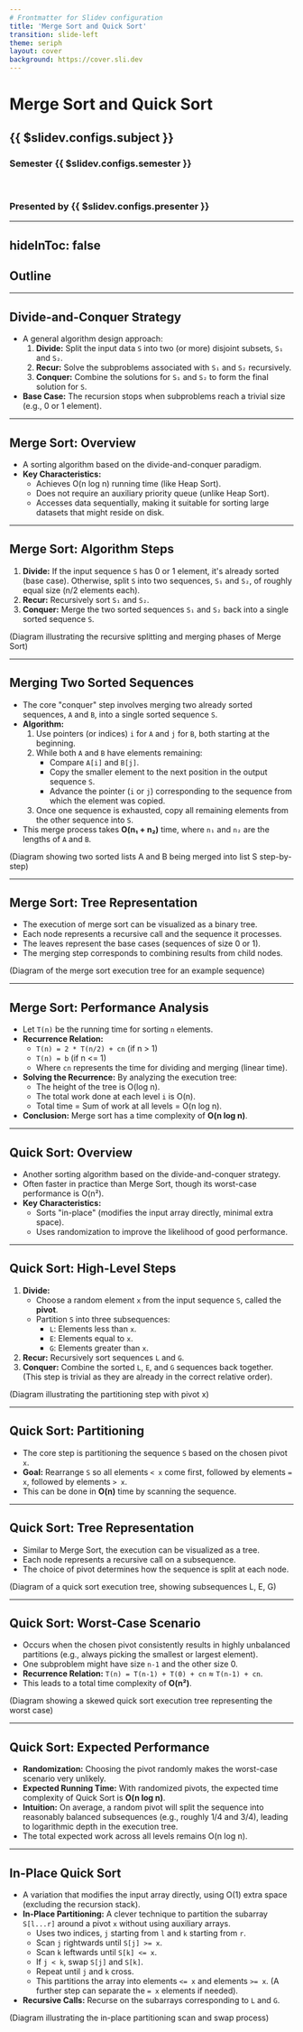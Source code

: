 ```yaml
---
# Frontmatter for Slidev configuration
title: 'Merge Sort and Quick Sort'
transition: slide-left
theme: seriph
layout: cover
background: https://cover.sli.dev
---
```


# Merge Sort and Quick Sort
## {{ $slidev.configs.subject }}
### Semester {{ $slidev.configs.semester }}
<br>

### Presented by {{ $slidev.configs.presenter }}

---
hideInToc: false
---

## Outline

<toc mode="onlySiblings" minDepth="2" columns="1"/>


---

## Divide-and-Conquer Strategy

* A general algorithm design approach:
    1.  **Divide:** Split the input data `S` into two (or more) disjoint subsets, `S₁` and `S₂`.
    2.  **Recur:** Solve the subproblems associated with `S₁` and `S₂` recursively.
    3.  **Conquer:** Combine the solutions for `S₁` and `S₂` to form the final solution for `S`.
* **Base Case:** The recursion stops when subproblems reach a trivial size (e.g., 0 or 1 element).

---

## Merge Sort: Overview

* A sorting algorithm based on the divide-and-conquer paradigm.
* **Key Characteristics:**
    * Achieves O(n log n) running time (like Heap Sort).
    * Does not require an auxiliary priority queue (unlike Heap Sort).
    * Accesses data sequentially, making it suitable for sorting large datasets that might reside on disk.

---

## Merge Sort: Algorithm Steps

1.  **Divide:** If the input sequence `S` has 0 or 1 element, it's already sorted (base case). Otherwise, split `S` into two sequences, `S₁` and `S₂`, of roughly equal size (n/2 elements each).
2.  **Recur:** Recursively sort `S₁` and `S₂`.
3.  **Conquer:** Merge the two sorted sequences `S₁` and `S₂` back into a single sorted sequence `S`.

(Diagram illustrating the recursive splitting and merging phases of Merge Sort)

---

## Merging Two Sorted Sequences

* The core "conquer" step involves merging two already sorted sequences, `A` and `B`, into a single sorted sequence `S`.
* **Algorithm:**
    1. Use pointers (or indices) `i` for `A` and `j` for `B`, both starting at the beginning.
    2. While both `A` and `B` have elements remaining:
        * Compare `A[i]` and `B[j]`.
        * Copy the smaller element to the next position in the output sequence `S`.
        * Advance the pointer (`i` or `j`) corresponding to the sequence from which the element was copied.
    3. Once one sequence is exhausted, copy all remaining elements from the other sequence into `S`.
* This merge process takes **O(n₁ + n₂)** time, where `n₁` and `n₂` are the lengths of `A` and `B`.

(Diagram showing two sorted lists A and B being merged into list S step-by-step)

---

## Merge Sort: Tree Representation

* The execution of merge sort can be visualized as a binary tree.
* Each node represents a recursive call and the sequence it processes.
* The leaves represent the base cases (sequences of size 0 or 1).
* The merging step corresponds to combining results from child nodes.

(Diagram of the merge sort execution tree for an example sequence)

---

## Merge Sort: Performance Analysis

* Let `T(n)` be the running time for sorting `n` elements.
* **Recurrence Relation:**
    * `T(n) = 2 * T(n/2) + cn` (if n > 1)
    * `T(n) = b` (if n <= 1)
    * Where `cn` represents the time for dividing and merging (linear time).
* **Solving the Recurrence:** By analyzing the execution tree:
    * The height of the tree is O(log n).
    * The total work done at each level `i` is O(n).
    * Total time = Sum of work at all levels = O(n log n).
* **Conclusion:** Merge sort has a time complexity of **O(n log n)**.

---

## Quick Sort: Overview

* Another sorting algorithm based on the divide-and-conquer strategy.
* Often faster in practice than Merge Sort, though its worst-case performance is O(n²).
* **Key Characteristics:**
    * Sorts "in-place" (modifies the input array directly, minimal extra space).
    * Uses randomization to improve the likelihood of good performance.

---

## Quick Sort: High-Level Steps

1.  **Divide:**
    * Choose a random element `x` from the input sequence `S`, called the **pivot**.
    * Partition `S` into three subsequences:
        * `L`: Elements less than `x`.
        * `E`: Elements equal to `x`.
        * `G`: Elements greater than `x`.
2.  **Recur:** Recursively sort sequences `L` and `G`.
3.  **Conquer:** Combine the sorted `L`, `E`, and `G` sequences back together. (This step is trivial as they are already in the correct relative order).

(Diagram illustrating the partitioning step with pivot x)

---

## Quick Sort: Partitioning

* The core step is partitioning the sequence `S` based on the chosen pivot `x`.
* **Goal:** Rearrange `S` so all elements `< x` come first, followed by elements `= x`, followed by elements `> x`.
* This can be done in **O(n)** time by scanning the sequence.

---

## Quick Sort: Tree Representation

* Similar to Merge Sort, the execution can be visualized as a tree.
* Each node represents a recursive call on a subsequence.
* The choice of pivot determines how the sequence is split at each node.

(Diagram of a quick sort execution tree, showing subsequences L, E, G)

---

## Quick Sort: Worst-Case Scenario

* Occurs when the chosen pivot consistently results in highly unbalanced partitions (e.g., always picking the smallest or largest element).
* One subproblem might have size `n-1` and the other size 0.
* **Recurrence Relation:** `T(n) = T(n-1) + T(0) + cn` ≈ `T(n-1) + cn`.
* This leads to a total time complexity of **O(n²)**.

(Diagram showing a skewed quick sort execution tree representing the worst case)

---

## Quick Sort: Expected Performance

* **Randomization:** Choosing the pivot randomly makes the worst-case scenario very unlikely.
* **Expected Running Time:** With randomized pivots, the expected time complexity of Quick Sort is **O(n log n)**.
* **Intuition:** On average, a random pivot will split the sequence into reasonably balanced subsequences (e.g., roughly 1/4 and 3/4), leading to logarithmic depth in the execution tree.
* The total expected work across all levels remains O(n log n).

---

## In-Place Quick Sort

* A variation that modifies the input array directly, using O(1) extra space (excluding the recursion stack).
* **In-Place Partitioning:** A clever technique to partition the subarray `S[l...r]` around a pivot `x` without using auxiliary arrays.
    * Uses two indices, `j` starting from `l` and `k` starting from `r`.
    * Scan `j` rightwards until `S[j] >= x`.
    * Scan `k` leftwards until `S[k] <= x`.
    * If `j < k`, swap `S[j]` and `S[k]`.
    * Repeat until `j` and `k` cross.
    * This partitions the array into elements `<= x` and elements `>= x`. (A further step can separate the `= x` elements if needed).
* **Recursive Calls:** Recurse on the subarrays corresponding to `L` and `G`.

(Diagram illustrating the in-place partitioning scan and swap process)
